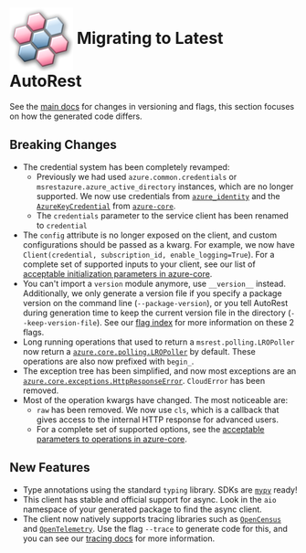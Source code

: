 # <img align="center" src="../images/logo.png">  Migrating to Latest AutoRest

See the [main docs][main_docs] for changes in versioning and flags, this section focuses on how the generated code differs.

## Breaking Changes

* The credential system has been completely revamped:
    - Previously we had used `azure.common.credentials` or `msrestazure.azure_active_directory` instances, which
    are no longer supported. We now use credentials from [`azure_identity`][azure_identity_credentials] and the [`AzureKeyCredential`][azure_key_credential] from
    [`azure-core`][azure_core_library].
    - The `credentials` parameter to the service client has been renamed to `credential`
* The `config` attribute is no longer exposed on the client, and custom configurations should be passed as a kwarg. For example, we now have `Client(credential, subscription_id, enable_logging=True`).
For a complete set of supported inputs to your client, see our list of [acceptable initialization parameters in azure-core][azure_core_init_parameters].
* You can't import a `version` module anymore, use `__version__` instead. Additionally, we only generate a version file if you specify a package version on the command line (`--package-version`), or you
tell AutoRest during generation time to keep the current version file in the directory (`--keep-version-file`). See our [flag index][flag_index] for more information on these 2 flags.
* Long running operations that used to return  a `msrest.polling.LROPoller` now return a [`azure.core.polling.LROPoller`][lro_poller_docs] by default. These operations are also now prefixed with `begin_`.
* The exception tree has been simplified, and now most exceptions are an [`azure.core.exceptions.HttpResponseError`][http_response_error]. `CloudError` has been removed.
* Most of the operation kwargs have changed. The most noticeable are:
    - `raw` has been removed. We now use `cls`, which is a callback that gives access to the internal HTTP response for advanced users.
    - For a complete set of supported options, see the [acceptable parameters to operations in azure-core][azure_core_operation_parameters].

## New Features

* Type annotations using the standard `typing` library. SDKs are [`mypy`][mypy] ready!
* This client has stable and official support for async. Look in the `aio` namespace of your generated package to find the async client.
* The client now natively supports tracing libraries such as [`OpenCensus`][open_census] and [`OpenTelemetry`][open_telemetry]. Use the flag `--trace` to generate
code for this, and you can see our [tracing docs][tracing_docs] for more information.


<!-- LINKS -->
[main_docs]: https://github.com/Azure/autorest/blob/master/docs/migrate/readme.md
[azure_identity_credentials]: https://github.com/Azure/azure-sdk-for-python/tree/master/sdk/identity/azure-identity#credentials
[azure_key_credential]: https://docs.microsoft.com/python/api/azure-core/azure.core.credentials.azurekeycredential?view=azure-python
[azure_core_library]: https://pypi.org/project/azure-core/
[azure_core_init_parameters]: https://github.com/Azure/azure-sdk-for-python/blob/master/sdk/core/azure-core/CLIENT_LIBRARY_DEVELOPER.md#available-policies
[flag_index]: https://github.com/Azure/autorest/blob/master/docs/generate/flags.md
[lro_poller_docs]: https://docs.microsoft.com/python/api/azure-core/azure.core.polling.lropoller?view=azure-python
[http_response_error]: https://docs.microsoft.com/python/api/azure-core/azure.core.exceptions.httpresponseerror?view=azure-python
[azure_core_operation_parameters]: https://github.com/Azure/azure-sdk-for-python/blob/master/sdk/core/azure-core/CLIENT_LIBRARY_DEVELOPER.md#available-policies
[mypy]: https://mypy.readthedocs.io/en/stable/introduction.html
[open_census]: https://opencensus.io/
[open_telemetry]: https://opentelemetry.io/
[tracing_docs]: https://github.com/Azure/autorest.python/blob/main/docs/client/tracing.md